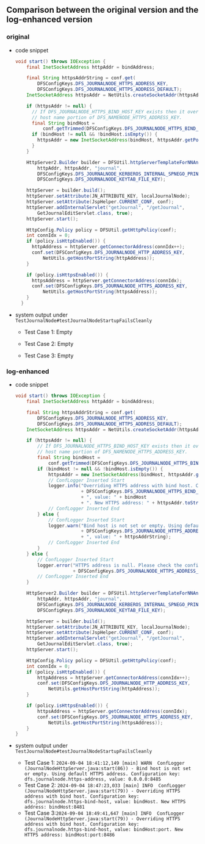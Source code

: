 ## Comparison between the original version and the log-enhanced version

### **original**

- code snippet

    ```java
    void start() throws IOException {
        final InetSocketAddress httpAddr = bindAddress;
    
        final String httpsAddrString = conf.get(
            DFSConfigKeys.DFS_JOURNALNODE_HTTPS_ADDRESS_KEY,
            DFSConfigKeys.DFS_JOURNALNODE_HTTPS_ADDRESS_DEFAULT);
        InetSocketAddress httpsAddr = NetUtils.createSocketAddr(httpsAddrString);
    
        if (httpsAddr != null) {
          // If DFS_JOURNALNODE_HTTPS_BIND_HOST_KEY exists then it overrides the
          // host name portion of DFS_NAMENODE_HTTPS_ADDRESS_KEY.
          final String bindHost =
              conf.getTrimmed(DFSConfigKeys.DFS_JOURNALNODE_HTTPS_BIND_HOST_KEY);
          if (bindHost != null && !bindHost.isEmpty()) {
            httpsAddr = new InetSocketAddress(bindHost, httpsAddr.getPort());
          }
        }
    
        HttpServer2.Builder builder = DFSUtil.httpServerTemplateForNNAndJN(conf,
            httpAddr, httpsAddr, "journal",
            DFSConfigKeys.DFS_JOURNALNODE_KERBEROS_INTERNAL_SPNEGO_PRINCIPAL_KEY,
            DFSConfigKeys.DFS_JOURNALNODE_KEYTAB_FILE_KEY);
    
        httpServer = builder.build();
        httpServer.setAttribute(JN_ATTRIBUTE_KEY, localJournalNode);
        httpServer.setAttribute(JspHelper.CURRENT_CONF, conf);
        httpServer.addInternalServlet("getJournal", "/getJournal",
            GetJournalEditServlet.class, true);
        httpServer.start();
    
        HttpConfig.Policy policy = DFSUtil.getHttpPolicy(conf);
        int connIdx = 0;
        if (policy.isHttpEnabled()) {
          httpAddress = httpServer.getConnectorAddress(connIdx++);
          conf.set(DFSConfigKeys.DFS_JOURNALNODE_HTTP_ADDRESS_KEY,
              NetUtils.getHostPortString(httpAddress));
        }
    
        if (policy.isHttpsEnabled()) {
          httpsAddress = httpServer.getConnectorAddress(connIdx);
          conf.set(DFSConfigKeys.DFS_JOURNALNODE_HTTPS_ADDRESS_KEY,
              NetUtils.getHostPortString(httpsAddress));
        }
      }
    ```
    
- system output under `TestJournalNode#testJournalNodeStartupFailsCleanly`
  - Test Case 1: Empty
  
  - Test Case 2: Empty
  
  - Test Case 3: Empty
  
    



### log-enhanced

- code snippet

    ```java
    void start() throws IOException {
        final InetSocketAddress httpAddr = bindAddress;
    
        final String httpsAddrString = conf.get(
            DFSConfigKeys.DFS_JOURNALNODE_HTTPS_ADDRESS_KEY,
            DFSConfigKeys.DFS_JOURNALNODE_HTTPS_ADDRESS_DEFAULT);
        InetSocketAddress httpsAddr = NetUtils.createSocketAddr(httpsAddrString);
    
        if (httpsAddr != null) {
            // If DFS_JOURNALNODE_HTTPS_BIND_HOST_KEY exists then it overrides the
            // host name portion of DFS_NAMENODE_HTTPS_ADDRESS_KEY.
            final String bindHost =
                conf.getTrimmed(DFSConfigKeys.DFS_JOURNALNODE_HTTPS_BIND_HOST_KEY);
            if (bindHost != null && !bindHost.isEmpty()) {
                httpsAddr = new InetSocketAddress(bindHost, httpsAddr.getPort());
                // ConfLogger Inserted Start
                logger.info("Overriding HTTPS address with bind host. Configuration key: " 
                            + DFSConfigKeys.DFS_JOURNALNODE_HTTPS_BIND_HOST_KEY 
                            + ", value: " + bindHost 
                            + ". New HTTPS address: " + httpsAddr.toString());
                // ConfLogger Inserted End
            } else {
                // ConfLogger Inserted Start
                logger.warn("Bind host is not set or empty. Using default HTTPS address. Configuration key: " 
                            + DFSConfigKeys.DFS_JOURNALNODE_HTTPS_ADDRESS_KEY 
                            + ", value: " + httpsAddrString);
                // ConfLogger Inserted End
            }
        } else {
            // ConfLogger Inserted Start
            logger.error("HTTPS address is null. Please check the configuration for key: " 
                         + DFSConfigKeys.DFS_JOURNALNODE_HTTPS_ADDRESS_KEY);
            // ConfLogger Inserted End
        }
    
        HttpServer2.Builder builder = DFSUtil.httpServerTemplateForNNAndJN(conf,
            httpAddr, httpsAddr, "journal",
            DFSConfigKeys.DFS_JOURNALNODE_KERBEROS_INTERNAL_SPNEGO_PRINCIPAL_KEY,
            DFSConfigKeys.DFS_JOURNALNODE_KEYTAB_FILE_KEY);
    
        httpServer = builder.build();
        httpServer.setAttribute(JN_ATTRIBUTE_KEY, localJournalNode);
        httpServer.setAttribute(JspHelper.CURRENT_CONF, conf);
        httpServer.addInternalServlet("getJournal", "/getJournal",
            GetJournalEditServlet.class, true);
        httpServer.start();
    
        HttpConfig.Policy policy = DFSUtil.getHttpPolicy(conf);
        int connIdx = 0;
        if (policy.isHttpEnabled()) {
            httpAddress = httpServer.getConnectorAddress(connIdx++);
            conf.set(DFSConfigKeys.DFS_JOURNALNODE_HTTP_ADDRESS_KEY,
                NetUtils.getHostPortString(httpAddress));
        }
    
        if (policy.isHttpsEnabled()) {
            httpsAddress = httpServer.getConnectorAddress(connIdx);
            conf.set(DFSConfigKeys.DFS_JOURNALNODE_HTTPS_ADDRESS_KEY,
                NetUtils.getHostPortString(httpsAddress));
        }
    }
    ```
    
- system output under `TestJournalNode#testJournalNodeStartupFailsCleanly`

  - Test Case 1: ``2024-09-04 18:41:12,149 [main] WARN  ConfLogger (JournalNodeHttpServer.java:start(86)) - Bind host is not set or empty. Using default HTTPS address. Configuration key: dfs.journalnode.https-address, value: 0.0.0.0:8485``
  - Test Case 2: ``2024-09-04 18:47:23,033 [main] INFO  ConfLogger (JournalNodeHttpServer.java:start(79)) - Overriding HTTPS address with bind host. Configuration key: dfs.journalnode.https-bind-host, value: bindHost. New HTTPS address: bindHost:8481``
  - Test Case 3:``2024-09-04 18:49:41,647 [main] INFO  ConfLogger (JournalNodeHttpServer.java:start(79)) - Overriding HTTPS address with bind host. Configuration key: dfs.journalnode.https-bind-host, value: bindHost:port. New HTTPS address: bindHost:port:8486``